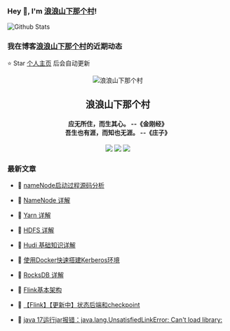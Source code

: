 ### Hey 👋, I'm [浪浪山下那个村](https://www/zeekling.cn)! 

![Github Stats](https://github-readme-stats-zeekling.vercel.app/api?username=zeekling&show_icons=true) 

### 我在博客[浪浪山下那个村](https://www/zeekling.cn)的近期动态
⭐️ Star [个人主页](https://github.com/zeekling) 后会自动更新

<p align="center"><img alt="浪浪山下那个村" src="https://pan.zeekling.cn/zeekling/blog/logo.th.png"></p><h2 align="center"> 浪浪山下那个村 </h2>

<h4 align="center">应无所住，而生其心。 --《金刚经》<br>吾生也有涯，而知也无涯。 --《庄子》</h4>
<p align="center"><a title="浪浪山下那个村" target="_blank" href="https://github.com/zeekling/zeekling"><img src="https://img.shields.io/github/last-commit/zeekling/zeekling.svg?style=flat-square&color=FF9900"></a>
<a title="GitHub repo size in bytes" target="_blank" href="https://github.com/zeekling/zeekling"><img src="https://img.shields.io/github/repo-size/zeekling/zeekling.svg?style=flat-square"></a>
<a title="Hits" target="_blank" href="https://github.com/zeekling/hits"><img src="https://hits.b3log.org/zeekling/zeekling.svg"></a></p>

### 最新文章

* 📝 [nameNode启动过程源码分析](https://www.zeekling.cn/articles/2023/11/05/1699156894407.html) 
 
* 📝 [NameNode 详解](https://www.zeekling.cn/articles/2023/11/04/1699081992102.html) 
 
* 📝 [Yarn 详解](https://www.zeekling.cn/articles/2023/10/22/1697967064322.html) 
 
* 📝 [HDFS 详解](https://www.zeekling.cn/articles/2023/10/22/1697967013370.html) 
 
* 📝 [Hudi 基础知识详解](https://www.zeekling.cn/articles/2023/09/28/1695909094599.html) 
 
* 📝 [使用Docker快速搭建Kerberos环境](https://www.zeekling.cn/articles/2022/07/16/1657963320555.html) 
 
* 📝 [RocksDB 详解](https://www.zeekling.cn/articles/2023/09/23/1695451402168.html) 
 
* 📝 [Flink基本架构](https://www.zeekling.cn/articles/2023/09/20/1695220835152.html) 
 
* 📝 [【Flink】【更新中】状态后端和checkpoint](https://www.zeekling.cn/articles/2023/08/27/1693148634888.html) 
 
* 📝 [java 17运行jar报错：java.lang.UnsatisfiedLinkError: Can't load library:](https://www.zeekling.cn/articles/2023/09/17/1694946648776.html) 
 




